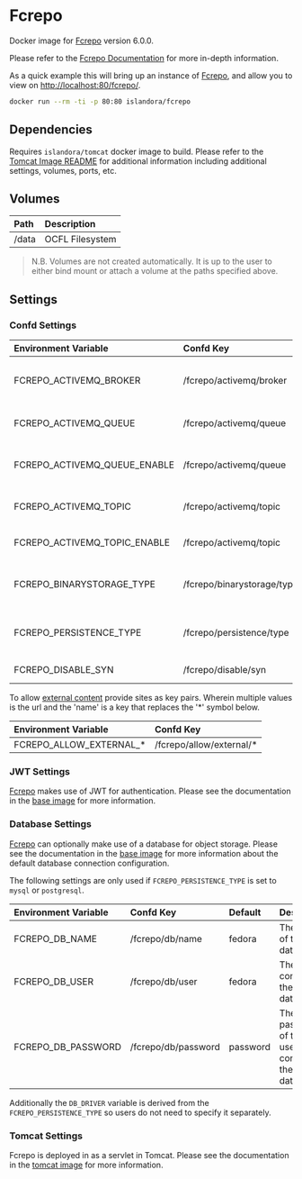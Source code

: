 # Fcrepo

Docker image for [Fcrepo] version 6.0.0.

Please refer to the [Fcrepo Documentation] for more in-depth information.

As a quick example this will bring up an instance of [Fcrepo], and allow you
to view on <http://localhost:80/fcrepo/>.

```bash
docker run --rm -ti -p 80:80 islandora/fcrepo
```

## Dependencies

Requires `islandora/tomcat` docker image to build. Please refer to the
[Tomcat Image README](../tomcat/README.md) for additional information including
additional settings, volumes, ports, etc.

## Volumes

| Path  | Description     |
| :---- | :---------------|
| /data | OCFL Filesystem |

> N.B. Volumes are not created automatically. It is up to the user to either bind
> mount or attach a volume at the paths specified above.

## Settings

### Confd Settings

| Environment Variable           | Confd Key                       | Default                           | Description                                                                                       |
| :----------------------------- | :------------------------------ | :-------------------------------- | :------------------------------------------------------------------------------------------------ |
| FCREPO_ACTIVEMQ_BROKER         | /fcrepo/activemq/broker         | tcp://activemq:61616              | The location of the ActiveMQ Broker in which to publish JMS messages to                           |
| FCREPO_ACTIVEMQ_QUEUE          | /fcrepo/activemq/queue          | fedora                            | The ActiveMQ Queue in which to publish JMS messages                                               |
| FCREPO_ACTIVEMQ_QUEUE_ENABLE   | /fcrepo/activemq/queue          | false                             | If `true` publish JMS messages on the queue `FCREPO_ACTIVEMQ_QUEUE`                               |
| FCREPO_ACTIVEMQ_TOPIC          | /fcrepo/activemq/topic          | fedora                            | The ActiveMQ Topic in which to publish JMS messages                                               |
| FCREPO_ACTIVEMQ_TOPIC_ENABLE   | /fcrepo/activemq/topic          | true                              | If `true` publish JMS messages on the topic `FCREPO_ACTIVEMQ_TOPIC`                               |
| FCREPO_BINARYSTORAGE_TYPE      | /fcrepo/binarystorage/type      | file                              | The binary storage type. Only `file` and `s3` are supported at this time                          |
| FCREPO_PERSISTENCE_TYPE        | /fcrepo/persistence/type        | file                              | The object store type. Only `file`, `mysql`, `postgresql` are supported at this time              |
| FCREPO_DISABLE_SYN             | /fcrepo/disable/syn             | false                             | Enable or disable authentication via [Syn](https://github.com/Islandora/Syn)                      |

To allow [external content] provide sites as key pairs. Wherein multiple values
is the url and the 'name' is a key that replaces the '*' symbol below.

| Environment Variable    | Confd Key                |
| :---------------------- | :----------------------- |
| FCREPO_ALLOW_EXTERNAL_* | /fcrepo/allow/external/* |

### JWT Settings

[Fcrepo] makes use of JWT for authentication. Please see the documentation in
the [base image] for more information.

### Database Settings

[Fcrepo] can optionally make use of a database for object storage. Please see
the documentation in the [base image] for more information about the default
database connection configuration.

The following settings are only used if `FCREPO_PERSISTENCE_TYPE` is set to
`mysql` or `postgresql`.

| Environment Variable | Confd Key           | Default  | Description                                              |
| :------------------- | :------------------ | :------- | :------------------------------------------------------- |
| FCREPO_DB_NAME       | /fcrepo/db/name     | fedora   | The name of the database                                 |
| FCREPO_DB_USER       | /fcrepo/db/user     | fedora   | The user to connect to the database                      |
| FCREPO_DB_PASSWORD   | /fcrepo/db/password | password | The password of the user used to connect to the database |

Additionally the `DB_DRIVER` variable is derived from the
`FCREPO_PERSISTENCE_TYPE` so users do not need to specify it separately.

### Tomcat Settings

Fcrepo is deployed in as a servlet in Tomcat. Please see the documentation in
the [tomcat image] for more information.

[base image]: ../base/README.md
[external content]: https://wiki.lyrasis.org/display/FEDORA6x/External+Content
[Fcrepo Documentation]: https://wiki.lyrasis.org/display/FF
[Fcrepo]: https://github.com/fcrepo/fcrepo
[s3]: https://aws.amazon.com/s3/
[tomcat image]: ../tomcat/README.md
